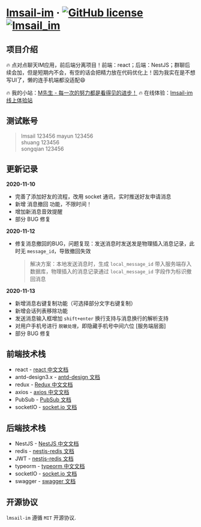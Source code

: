 # [lmsail-im](http://react-im.lmsail.com/) &middot; [![GitHub license](https://img.shields.io/badge/license-MIT-blue.svg)](https://github.com/facebook/react/blob/master/LICENSE) [![lmsail_im](https://img.shields.io/badge/lmsail_im-v1.0-green.svg)](http://react-im.lmsail.com/)

## 项目介绍
🔥 点对点聊天IM应用，前后端分离项目！前端：react；后端：NestJS；群聊后续会加，但是短期内不会，有空的话会把精力放在代码优化上！因为我实在是不想写UI了，懒的连手机端都没适配😄

🔥 我的小站：[M先生 - 每一次的努力都是看得见的进步！](http://www.lmsail.com)
🔥 在线体验：[lmsail-im 线上体验站](http://react-im.lmsail.com)

## 测试账号

> lmsail 123456
> mayun  123456   
> shuang 123456  
> songqian 123456  

## 更新记录 

**2020-11-10**

- 完善了添加好友的流程，改用 socket 通讯，实时推送好友申请消息
- 新增 消息撤回 功能，不限时间！
- 增加新消息音效提醒
- 部分 BUG 修复

**2020-11-12**

- 修复消息撤回的BUG，问题复现：发送消息时发送发是物理插入消息记录，此时无 `message_id`，导致撤回失效

    > 解决方案：本地发送消息时，生成 `local_message_id` 带入服务端存入数据库，物理插入的消息记录通过 `local_message_id` 字段作为标识撤回消息

**2020-11-13**

- 新增消息右键复制功能（可选择部分文字右键复制）
- 新增会话列表移除功能
- 发送消息输入框增加 `shift+enter` 换行支持与消息换行的解析支持 
- 对用户手机号进行 `脱敏处理`，即隐藏手机号中间六位 [服务端层面]
- 部分 BUG 修复

## 前端技术栈

- react - [react 中文文档](https://react.docschina.org/)
- antd-design3.x - [antd-design 文档](https://3x.ant.design/index-cn)
- redux - [Redux 中文文档](https://www.redux.org.cn/)
- axios - [axios 中文文档](http://www.axios-js.com/)
- PubSub - [PubSub 文档](https://www.npmjs.com/package/pubsub-js)
- socketIO - [socket.io 文档](https://socket.io/docs/v3/index.html)

## 后端技术栈

- NestJS - [NestJS 中文文档](https://www.itying.com/nestjs/)
- redis - [nestjs-redis 文档](https://www.npmjs.com/package/nestjs-redis)
- JWT - [nestjs-redis 文档](https://www.npmjs.com/package/@nestjs/jwt)
- typeorm - [typeorm 中文文档](https://www.bookstack.cn/read/TypeORM-0.2.20-zh/README.md)
- socketIO - [socket.io 文档](https://socket.io/docs/v3/index.html)
- swagger - [swagger 文档](https://www.npmjs.com/package/@nestjs/swagger)

## 开源协议 

`lmsail-im` 遵循 `MIT` 开源协议.